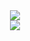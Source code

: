 <div align="center"> 
  <img src="https://go-skill-icons.vercel.app/api/icons?i=mint,helix,linux,git"/>
  <br>
  <img src="https://go-skill-icons.vercel.app/api/icons?i=bash,zig"/>
</div>

